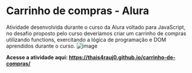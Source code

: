 # Carrinho de compras - Alura

Atividade desenvolvida durante o curso da Alura voltado para JavaScript, no desafio proposto pelo curso deveríamos criar um carrinho de compras utilizando functions, exercitando a lógica de programação e  DOM aprendidos durante o curso.
![image](https://github.com/thais4rauj0/carrinho-de-compras/assets/102331021/12bf266b-b632-47b6-a67a-e2b2e4b96a75)

**Acesse a atividade aqui: https://thais4rauj0.github.io/carrinho-de-compras/**




